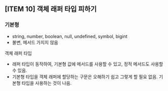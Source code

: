 ## [ITEM 10] 객체 래퍼 타입 피하기

### 기본형

- string, number, boolean, null, undefined, symbol, bigint
- 불변, 메서드 가지지 않음

객체 래퍼 타입

- 래퍼 타입이 동작하여, 기본형 값에 메서드를 사용할 수 있고, 정적 메서드도 사용할 수 있음.
- 기본형 타입을 객체 래퍼에 할당하는 구문은 오해하기 쉽고 그렇게 할 필요 없음. 기본형 타입을 사용하는 것이 나음.
